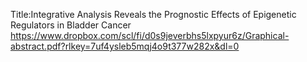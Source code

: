 Title:Integrative Analysis Reveals the Prognostic Effects of Epigenetic Regulators in Bladder Cancer
https://www.dropbox.com/scl/fi/d0s9jeverbhs5lxpyur6z/Graphical-abstract.pdf?rlkey=7uf4ysleb5mqj4o9t377w282x&dl=0 
